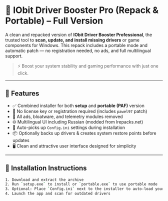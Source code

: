 # 🚀 IObit Driver Booster Pro (Repack & Portable) – Full Version

A clean and repacked version of **IObit Driver Booster Professional**, the trusted tool to **scan, update, and install missing drivers** or game components for Windows. This repack includes a portable mode and automatic patch — no registration needed, no ads, and full multilingual support.

> ⚡ Boost your system stability and gaming performance with just one click.

---

## 🧩 Features

- ✅ Combined installer for both **setup** and **portable (PAF)** version
- 🔐 No license key or registration required (includes `pawel97` patch)
- 🧹 All ads, bloatware, and telemetry modules removed
- 🌐 Multilingual UI including Russian (modded from lrepacks.net)
- 🔄 Auto-picks up `Config.ini` settings during installation
- 📦 Optionally backs up drivers & creates system restore points before updates
- 🖥️ Clean and attractive user interface designed for simplicity

---

## 🧪 Installation Instructions

```bash
1. Download and extract the archive
2. Run `setup.exe` to install or `portable.exe` to use portable mode
3. Optional: Place `Config.ini` next to the installer to auto-load your settings
4. Launch the app and scan for outdated drivers
